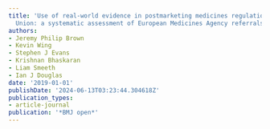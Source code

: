 ```yaml
---
title: 'Use of real-world evidence in postmarketing medicines regulation in the European
  Union: a systematic assessment of European Medicines Agency referrals 2013--2017'
authors:
- Jeremy Philip Brown
- Kevin Wing
- Stephen J Evans
- Krishnan Bhaskaran
- Liam Smeeth
- Ian J Douglas
date: '2019-01-01'
publishDate: '2024-06-13T03:23:44.304618Z'
publication_types:
- article-journal
publication: '*BMJ open*'
---
```

